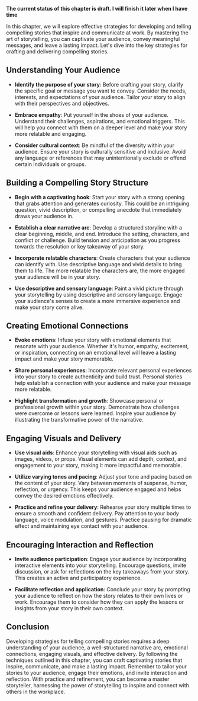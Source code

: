 **The current status of this chapter is draft. I will finish it later when I have time**

In this chapter, we will explore effective strategies for developing and telling compelling stories that inspire and communicate at work. By mastering the art of storytelling, you can captivate your audience, convey meaningful messages, and leave a lasting impact. Let's dive into the key strategies for crafting and delivering compelling stories.

Understanding Your Audience
---------------------------

* **Identify the purpose of your story**: Before crafting your story, clarify the specific goal or message you want to convey. Consider the needs, interests, and expectations of your audience. Tailor your story to align with their perspectives and objectives.

* **Embrace empathy**: Put yourself in the shoes of your audience. Understand their challenges, aspirations, and emotional triggers. This will help you connect with them on a deeper level and make your story more relatable and engaging.

* **Consider cultural context**: Be mindful of the diversity within your audience. Ensure your story is culturally sensitive and inclusive. Avoid any language or references that may unintentionally exclude or offend certain individuals or groups.

Building a Compelling Story Structure
-------------------------------------

* **Begin with a captivating hook**: Start your story with a strong opening that grabs attention and generates curiosity. This could be an intriguing question, vivid description, or compelling anecdote that immediately draws your audience in.

* **Establish a clear narrative arc**: Develop a structured storyline with a clear beginning, middle, and end. Introduce the setting, characters, and conflict or challenge. Build tension and anticipation as you progress towards the resolution or key takeaway of your story.

* **Incorporate relatable characters**: Create characters that your audience can identify with. Use descriptive language and vivid details to bring them to life. The more relatable the characters are, the more engaged your audience will be in your story.

* **Use descriptive and sensory language**: Paint a vivid picture through your storytelling by using descriptive and sensory language. Engage your audience's senses to create a more immersive experience and make your story come alive.

Creating Emotional Connections
------------------------------

* **Evoke emotions**: Infuse your story with emotional elements that resonate with your audience. Whether it's humor, empathy, excitement, or inspiration, connecting on an emotional level will leave a lasting impact and make your story memorable.

* **Share personal experiences**: Incorporate relevant personal experiences into your story to create authenticity and build trust. Personal stories help establish a connection with your audience and make your message more relatable.

* **Highlight transformation and growth**: Showcase personal or professional growth within your story. Demonstrate how challenges were overcome or lessons were learned. Inspire your audience by illustrating the transformative power of the narrative.

Engaging Visuals and Delivery
-----------------------------

* **Use visual aids**: Enhance your storytelling with visual aids such as images, videos, or props. Visual elements can add depth, context, and engagement to your story, making it more impactful and memorable.

* **Utilize varying tones and pacing**: Adjust your tone and pacing based on the content of your story. Vary between moments of suspense, humor, reflection, or urgency. This keeps your audience engaged and helps convey the desired emotions effectively.

* **Practice and refine your delivery**: Rehearse your story multiple times to ensure a smooth and confident delivery. Pay attention to your body language, voice modulation, and gestures. Practice pausing for dramatic effect and maintaining eye contact with your audience.

Encouraging Interaction and Reflection
--------------------------------------

* **Invite audience participation**: Engage your audience by incorporating interactive elements into your storytelling. Encourage questions, invite discussion, or ask for reflections on the key takeaways from your story. This creates an active and participatory experience.

* **Facilitate reflection and application**: Conclude your story by prompting your audience to reflect on how the story relates to their own lives or work. Encourage them to consider how they can apply the lessons or insights from your story in their own context.

Conclusion
----------

Developing strategies for telling compelling stories requires a deep understanding of your audience, a well-structured narrative arc, emotional connections, engaging visuals, and effective delivery. By following the techniques outlined in this chapter, you can craft captivating stories that inspire, communicate, and make a lasting impact. Remember to tailor your stories to your audience, engage their emotions, and invite interaction and reflection. With practice and refinement, you can become a master storyteller, harnessing the power of storytelling to inspire and connect with others in the workplace.
